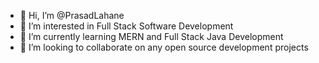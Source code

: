 - 👋 Hi, I’m @PrasadLahane
- 👀 I’m interested in Full Stack Software Development
- 🌱 I’m currently learning MERN and Full Stack Java Development
- 💞️ I’m looking to collaborate on any open source development projects


<!---
PrasadLahane/PrasadLahane is a ✨ special ✨ repository because its `README.md` (this file) appears on your GitHub profile.
You can click the Preview link to take a look at your changes.
--->
